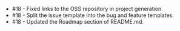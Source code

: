 - #18 - Fixed links to the OSS repository in project generation.
- #18 - Split the issue template into the bug and feature templates.
- #18 - Updated the Roadmap section of README.md.


